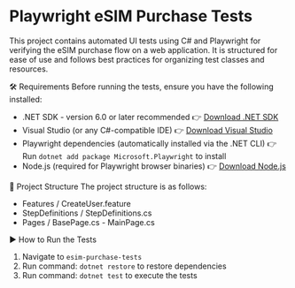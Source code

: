 # Playwright eSIM Purchase Tests

This project contains automated UI tests using C# and Playwright for verifying the eSIM purchase flow on a web application. It is structured for ease of use and follows best practices for organizing test classes and resources.

🛠 Requirements
Before running the tests, ensure you have the following installed:

- .NET SDK - version 6.0 or later recommended
  👉 [Download .NET SDK](https://dotnet.microsoft.com/download)
- Visual Studio (or any C#-compatible IDE)
  👉 [Download Visual Studio](https://visualstudio.microsoft.com/downloads/)
- Playwright dependencies (automatically installed via the .NET CLI)
  👉 Run `dotnet add package Microsoft.Playwright` to install
- Node.js (required for Playwright browser binaries)
  👉 [Download Node.js](https://nodejs.org/)

📁 Project Structure
The project structure is as follows:

- Features / CreateUser.feature
- StepDefinitions / StepDefinitions.cs
- Pages / BasePage.cs - MainPage.cs

▶️ How to Run the Tests
1. Navigate to `esim-purchase-tests`
2. Run command: `dotnet restore` to restore dependencies
3. Run command: `dotnet test` to execute the tests